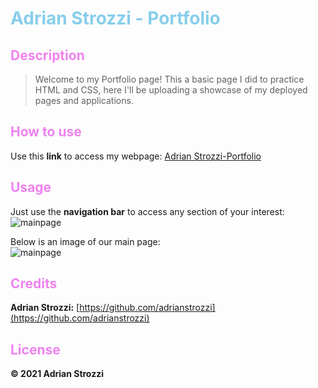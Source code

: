 # <span style="color:skyblue">**Adrian Strozzi - Portfolio**</span>

## <span style="color:violet">Description</span>

> Welcome to my Portfolio page! This a basic page I did to practice HTML and CSS, here I'll be uploading a showcase of my deployed pages and applications.

## <span style="color:violet">How to use</span>

Use this **link** to access my webpage: [Adrian Strozzi-Portfolio]()

## <span style="color:violet">Usage</span>

Just use the **navigation bar** to access any section of your interest:  
![mainpage]()

Below is an image of our main page:  
![mainpage]()

## <span style="color:violet">Credits</span>

**Adrian Strozzi:** [https://github.com/adrianstrozzi](https://github.com/adrianstrozzi)

## <span style="color:violet">License</span>

**© 2021 Adrian Strozzi**
